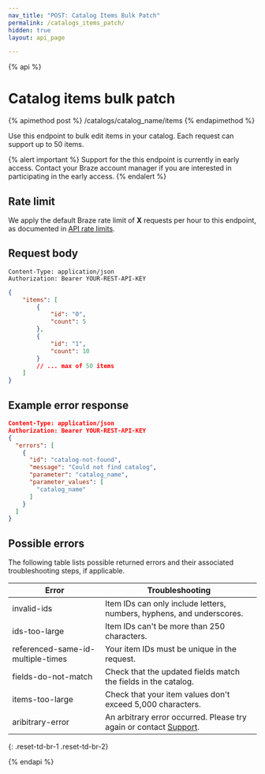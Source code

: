 ```yaml
---
nav_title: "POST: Catalog Items Bulk Patch"
permalink: /catalogs_items_patch/
hidden: true
layout: api_page

---
```

{% api %}
# Catalog items bulk patch
{% apimethod post %}
/catalogs/catalog_name/items
{% endapimethod %}

Use this endpoint to bulk edit items in your catalog. Each request can support up to 50 items.

{% alert important %}
Support for the this endpoint is currently in early access. Contact your Braze account manager if you are interested in participating in the early access.
{% endalert %}

## Rate limit

We apply the default Braze rate limit of **X** requests per hour to this endpoint, as documented in [API rate limits]({{site.baseurl}}/api/api_limits/).

## Request body

```
Content-Type: application/json
Authorization: Bearer YOUR-REST-API-KEY
```

```json
{
    "items": [
        {
            "id": "0",
            "count": 5
        },
        {
            "id": "1",
            "count": 10
        }
        // ... max of 50 items
    ]
}
```

## Example error response 

```json
Content-Type: application/json
Authorization: Bearer YOUR-REST-API-KEY
{
  "errors": [
    {
      "id": "catalog-not-found",
      "message": "Could not find catalog",
      "parameter": "catalog_name",
      "parameter_values": [
        "catalog_name"
      ]
    }
  ]
}
```

## Possible errors

The following table lists possible returned errors and their associated troubleshooting steps, if applicable.

| Error | Troubleshooting |
| --- | --- |
| invalid-ids | Item IDs can only include letters, numbers, hyphens, and underscores. |
| ids-too-large | Item IDs can't be more than 250 characters. |
| referenced-same-id-multiple-times | Your item IDs must be unique in the request. |
| fields-do-not-match | Check that the updated fields match the fields in the catalog. |
| items-too-large | Check that your item values don't exceed 5,000 characters. |
| aribitrary-error | An arbitrary error occurred. Please try again or contact [Support]({{site.baseurl}}/support_contact/). |
{: .reset-td-br-1 .reset-td-br-2}

{% endapi %}